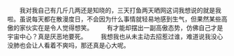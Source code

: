 &emsp;&emsp;我对我自己有几斤几两还是知晓的，三天打鱼两天晒网这词我想说的就是我啦。虽说每天都在散漫度日，不会因为什么事情就轻易地感到生气，但果然某些高傲的家伙实在是令人觉得想笑。
&emsp;&emsp;有才能却摆出一副高傲态势，仿佛自己才是宇宙中心？真是厌恶地要死。
&emsp;&emsp;我想我也从未主动去招惹过谁，难道说我没心没肺也会让人看着不爽吗，那还真是心大呢。
